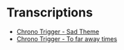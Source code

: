 # Transcriptions

- [Chrono Trigger - Sad Theme](ct-sad-theme)
- [Chrono Trigger - To far away times](ct-to-far-away-times)
